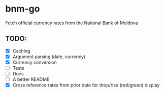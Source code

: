 # bnm-go
Fetch official currency rates from the National Bank of Moldova

## TODO:
- [X] Caching
- [X] Argument parsing (date, currency)
- [X] Currency conversion
- [ ] Tests
- [ ] Docs
- [ ] A better README
- [X] Cross reference rates from prior date for drop/rise (red/green) display
